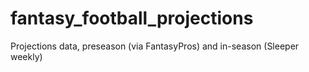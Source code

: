 # fantasy_football_projections

Projections data, preseason (via FantasyPros) and in-season (Sleeper weekly)